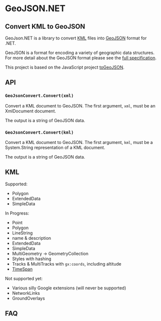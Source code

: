 # GeoJSON.NET

## Convert KML to GeoJSON

GeoJson.NET is a library to convert [KML](https://developers.google.com/kml/documentation/) files into [GeoJSON](http://www.geojson.org/) format for .NET. 

GeoJSON is a format for encoding a variety of geographic data structures. For more detail about the GeoJSON format please see the [full specification](http://geojson.org/geojson-spec.html).

This project is based on the JavaScript project [toGeoJSON](http://mapbox.github.io/togeojson/).

## API

### `GeoJsonConvert.Convert(xml)`

Convert a KML document to GeoJSON. The first argument, `xml`, must be an XmlDocument
document.

The output is a string of GeoJSON data.

### `GeoJsonConvert.Convert(kml)`

Convert a KML document to GeoJSON. The first argument, `kml`, must be a System.String representation of a KML document.

The output is a string of GeoJSON data.

## KML

Supported:

* Polygon
* ExtendedData
* SimpleData

In Progress:

* Point
* Polygon
* LineString
* name & description
* ExtendedData
* SimpleData
* MultiGeometry -> GeometryCollection
* Styles with hashing
* Tracks & MultiTracks with `gx:coords`, including altitude
* [TimeSpan](https://developers.google.com/kml/documentation/kmlreference#timespan)

Not supported yet:

* Various silly Google extensions (will never be supported)
* NetworkLinks
* GroundOverlays

## FAQ
